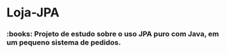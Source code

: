 # Loja-JPA

<h3>:books: Projeto de estudo sobre o uso JPA puro com Java, em um pequeno sistema de pedidos.</h3> 
